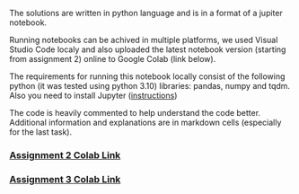 <p>The solutions are written in python language and is in a format of a jupiter notebook.</p>
<p>Running notebooks can be achived in multiple platforms, we used Visual Studio Code localy and also uploaded the latest notebook version (starting from assignment 2) online to Google Colab (link below). </p>
<p>The requirements for running this notebook locally consist of the following python (it was tested using python 3.10) libraries: pandas, numpy and tqdm. Also you need to install Jupyter (<a href="https://jupyter.org/install">instructions</a>)</p>
<p>The code is heavily commented to help understand the code better. Additional information and explanations are in markdown cells (especially for the last task). </p>

<h3> <a href="https://colab.research.google.com/drive/1-dws018SDYCZy48mBJCMw8LF2le31LJE?usp=sharing">Assignment 2 Colab Link</a></h3>
<h3> <a href="https://colab.research.google.com/drive/1j4I1iVzW0DlXZQmpxlkhUHBlAfnquu7C?usp=sharing">Assignment 3 Colab Link</a></h3>